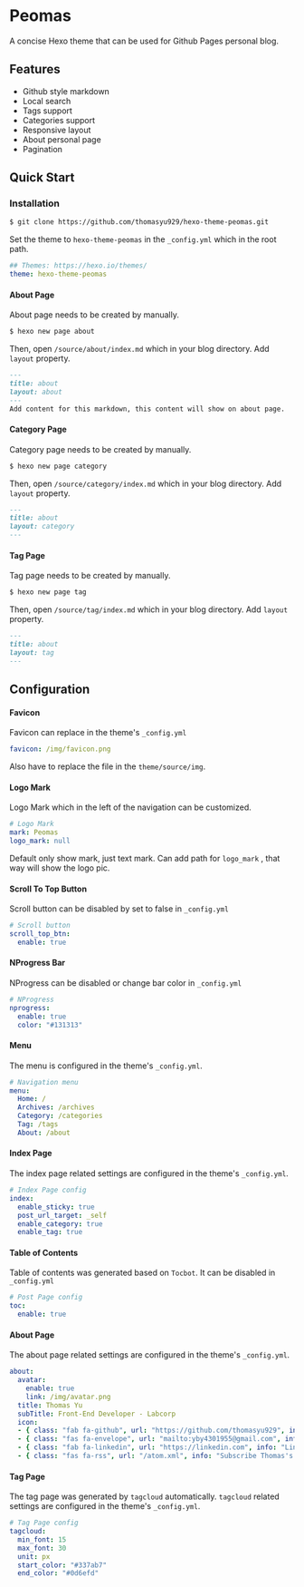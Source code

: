 # Peomas
A concise Hexo theme that can be used for Github Pages personal blog.

## Features

- Github style markdown
- Local search
- Tags support
- Categories support
- Responsive layout
- About personal page
- Pagination

## Quick Start

### Installation

```bash
$ git clone https://github.com/thomasyu929/hexo-theme-peomas.git
```

Set the theme to `hexo-theme-peomas` in the `_config.yml` which in the root path.

```yaml
## Themes: https://hexo.io/themes/
theme: hexo-theme-peomas
```

#### About Page

About page needs to be created by manually.

```bash
$ hexo new page about
```

Then, open `/source/about/index.md` which in your blog directory. Add `layout` property.

```markdown
---
title: about
layout: about
---
Add content for this markdown, this content will show on about page.
```

#### Category Page

Category page needs to be created by manually.

```bash
$ hexo new page category
```

Then, open `/source/category/index.md` which in your blog directory. Add `layout` property.

```markdown
---
title: about
layout: category
---
```

#### Tag Page

Tag page needs to be created by manually.

```bash
$ hexo new page tag
```

Then, open `/source/tag/index.md` which in your blog directory. Add `layout` property.

```markdown
---
title: about
layout: tag
---
```

## Configuration

#### Favicon

Favicon can replace in the theme's `_config.yml`

```yaml
favicon: /img/favicon.png
```

Also have to replace the file in the `theme/source/img`.

#### Logo Mark

Logo Mark which in the left of the navigation can be customized.

```yaml
# Logo Mark
mark: Peomas
logo_mark: null
```

Default only show mark, just text mark. Can add path for `logo_mark` , that way will show the logo pic.

#### Scroll To Top Button

Scroll button can be disabled by set to false in `_config.yml`

```yaml
# Scroll button
scroll_top_btn:
  enable: true
```

#### NProgress Bar

NProgress can be disabled or change bar color in `_config.yml`

```yaml
# NProgress
nprogress: 
  enable: true
  color: "#131313"
```

#### Menu

The menu is configured in the theme's `_config.yml`.

```yaml
# Navigation menu
menu:
  Home: /
  Archives: /archives
  Category: /categories
  Tag: /tags
  About: /about
```

#### Index Page

The index page related settings are configured in the theme's `_config.yml`.

```yaml
# Index Page config
index:
  enable_sticky: true
  post_url_target: _self
  enable_category: true
  enable_tag: true
```

#### Table of Contents

Table of contents was generated based on `Tocbot`. It can be disabled in `_config.yml`

```yaml
# Post Page config
toc:
  enable: true
```

#### About Page

The about page related settings are configured in the theme's `_config.yml`.

```yaml
about:
  avatar: 
    enable: true
    link: /img/avatar.png
  title: Thomas Yu
  subTitle: Front-End Developer - Labcorp
  icon:
  - { class: "fab fa-github", url: "https://github.com/thomasyu929", info: "Thomas Yu's Github" }
  - { class: "fas fa-envelope", url: "mailto:yby4301955@gmail.com", info: "Mail to me" }
  - { class: "fab fa-linkedin", url: "https://linkedin.com", info: "LinkedIn" }
  - { class: "fas fa-rss", url: "/atom.xml", info: "Subscribe Thomas's blog"}
```

#### Tag Page

The tag page was generated by `tagcloud` automatically. `tagcloud` related settings are configured in the theme's `_config.yml`.

````yaml
# Tag Page config
tagcloud:
  min_font: 15
  max_font: 30
  unit: px
  start_color: "#337ab7"
  end_color: "#0d6efd"
````